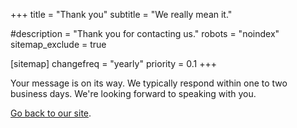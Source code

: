 +++
title = "Thank you"
subtitle = "We really mean it."

#description = "Thank you for contacting us."
robots = "noindex"
sitemap_exclude = true

[sitemap]
changefreq = "yearly"
priority = 0.1
+++

Your message is on its way.
We typically respond within one to two business days.
We're looking forward to speaking with you.

[Go back to our site](/).
